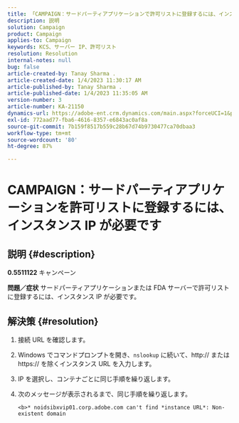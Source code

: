```yaml
---
title: 「CAMPAIGN：サードパーティアプリケーションで許可リストに登録するには、インスタンス IP が必要です」
description: 説明
solution: Campaign
product: Campaign
applies-to: Campaign
keywords: KCS、サーバー IP、許可リスト
resolution: Resolution
internal-notes: null
bug: false
article-created-by: Tanay Sharma .
article-created-date: 1/4/2023 11:30:17 AM
article-published-by: Tanay Sharma .
article-published-date: 1/4/2023 11:35:05 AM
version-number: 3
article-number: KA-21150
dynamics-url: https://adobe-ent.crm.dynamics.com/main.aspx?forceUCI=1&pagetype=entityrecord&etn=knowledgearticle&id=57c7d027-238c-ed11-81ac-6045bd006a22
exl-id: 772aad77-fba6-4616-8357-e6843ac0af8a
source-git-commit: 7b159f8517b559c28b67d74b9730477ca70dbaa3
workflow-type: tm+mt
source-wordcount: '80'
ht-degree: 87%

---
```


# CAMPAIGN：サードパーティアプリケーションを許可リストに登録するには、インスタンス IP が必要です

## 説明 {#description}

<b>0.5511122</b>
キャンペーン


<b>問題／症状</b>
サードパーティアプリケーションまたは FDA サーバーで許可リストに登録するには、インスタンス IP が必要です。


## 解決策 {#resolution}


1. 接続 URL を確認します。
2. Windows でコマンドプロンプトを開き、`nslookup` に続いて、http:// または https:// を除くインスタンス URL を入力します。
3. IP を選択し、コンテナごとに同じ手順を繰り返します。
4. 次のメッセージが表示されるまで、同じ手順を繰り返します。

   `<b>* noidsibxvip01.corp.adobe.com can't find *instance URL*: Non-existent domain`
